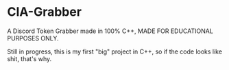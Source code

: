 # CIA-Grabber
A Discord Token Grabber made in 100% C++, MADE FOR EDUCATIONAL PURPOSES ONLY.

Still in progress, this is my first "big" project in C++, so if the code looks like shit, that's why.
